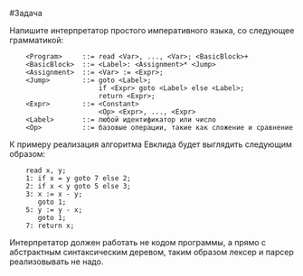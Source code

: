 #Задача

Напишите интерпретатор простого императивного языка, со следующее грамматикой:
    
```
    <Program>     ::= read <Var>, ..., <Var>; <BasicBlock>+
    <BasicBlock>  ::= <Label>: <Assignment>* <Jump>
    <Assignment>  ::= <Var> := <Expr>;
    <Jump>        ::= goto <Label>;
                      if <Expr> goto <Label> else <Label>;
                      return <Expr>;
    <Expr>        ::= <Constant>
                      <Op> <Expr>, ..., <Expr>
    <Label>       ::= любой идентификатор или число
    <Op>          ::= базовые операции, такие как сложение и сравнение
```
К примеру реализация алгоритма Евклида будет выглядить следующим образом:

```
    read x, y;
    1: if x = y goto 7 else 2;
    2: if x < y goto 5 else 3;
    3: x := x - y;
       goto 1;
    5: y := y - x;
       goto 1;
    7: return x;
```
Интерпретатор должен работать не кодом программы, а прямо с абстрактным синтаксическим деревом, 
таким образом лексер и парсер реализовывать не надо.
